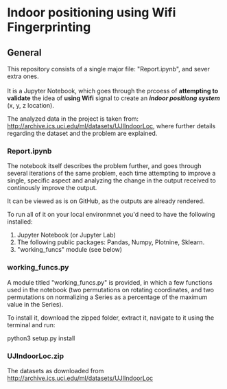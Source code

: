 # Indoor positioning using Wifi Fingerprinting

## General

This repository consists of a single major file: "Report.ipynb", and sever extra ones.\
\
It is a Jupyter Notebook, which goes through the prcoess of **attempting to validate** the idea of **using Wifi** signal to create an ***indoor positiong system*** (x, y, z location).

The analyzed data in the project is taken from: http://archive.ics.uci.edu/ml/datasets/UJIIndoorLoc, where further details regarding the dataset and the problem are explained.

### Report.ipynb
The notebook itself describes the problem further, and goes through several iterations of the same problem, each time attempting to improve a single, specific aspect and analyzing the change in the output received to continously improve the output.

It can be viewed as is on GitHub, as the outputs are already rendered.

To run all of it on your local environmnet you'd need to have the following installed:
1. Jupyter Notebook (or Jupyter Lab)
2. The following public packages: Pandas, Numpy, Plotnine, Sklearn.
3. "working_funcs" module (see below)

### working_funcs.py
A module titled "working_funcs.py" is provided, in which a few functions used in the notebook (two permutations on rotating coordinates, and two permutations on normalizing a Series as a percentage of the maximum value in the Series).

To install it, download the zipped folder, extract it, navigate to it using the terminal and run:

python3 setup.py install

### UJIndoorLoc.zip
The datasets as downloaded from http://archive.ics.uci.edu/ml/datasets/UJIIndoorLoc
